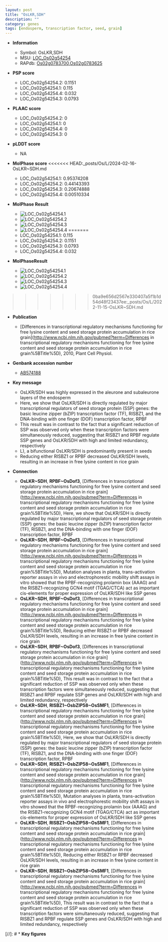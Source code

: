```yaml
---
layout: post
title: "OsLKR,SDH"
description: ""
category: genes
tags: [endosperm, transcription factor, seed, grain]
---
```


* **Information**  
    + Symbol: OsLKR,SDH  
    + MSU: [LOC_Os02g54254](http://rice.plantbiology.msu.edu/cgi-bin/ORF_infopage.cgi?orf=LOC_Os02g54254)  
    + RAPdb: [Os02g0783700](http://rapdb.dna.affrc.go.jp/viewer/gbrowse_details/irgsp1?name=Os02g0783700),[Os02g0783625](http://rapdb.dna.affrc.go.jp/viewer/gbrowse_details/irgsp1?name=Os02g0783625)  

* **PSP score**  
    + LOC_Os02g54254.2: 0.1151 
    + LOC_Os02g54254.1: 0.115 
    + LOC_Os02g54254.4: 0.032 
    + LOC_Os02g54254.3: 0.0793 

* **PLAAC score**  
    + LOC_Os02g54254.2: 0 
    + LOC_Os02g54254.1: 0 
    + LOC_Os02g54254.4: 0 
    + LOC_Os02g54254.3: 0 

* **pLDDT score**
    + NA


* **MolPhase score**
<<<<<<< HEAD:_posts/Os/L/2024-02-16-OsLKR~SDH.md
    + LOC_Os02g54254.1: 0.95374208
    + LOC_Os02g54254.2: 0.44143393
    + LOC_Os02g54254.3: 0.20674888
    + LOC_Os02g54254.4: 0.00510334

* **MolPhase Result**
    + ![LOC_Os02g54254.1](https://304243504.github.io/Pictures/LOC_Os02g/LOC_Os02g54254.1.png)
    + ![LOC_Os02g54254.2](https://304243504.github.io/Pictures/LOC_Os02g/LOC_Os02g54254.2.png)
    + ![LOC_Os02g54254.3](https://304243504.github.io/Pictures/LOC_Os02g/LOC_Os02g54254.3.png)
    + ![LOC_Os02g54254.4](https://304243504.github.io/Pictures/LOC_Os02g/LOC_Os02g54254.4.png)
=======
    + LOC_Os02g54254.1: 0.115
    + LOC_Os02g54254.2: 0.1151
    + LOC_Os02g54254.3: 0.0793
    + LOC_Os02g54254.4: 0.032

* **MolPhaseResult**
    + ![LOC_Os02g54254.1](https://ricepsp.github.io/pictures/LOC_Os02g/LOC_Os02g54254.1.png)
    + ![LOC_Os02g54254.2](https://ricepsp.github.io/pictures/LOC_Os02g/LOC_Os02g54254.2.png)
    + ![LOC_Os02g54254.3](https://ricepsp.github.io/pictures/LOC_Os02g/LOC_Os02g54254.3.png)
    + ![LOC_Os02g54254.4](https://ricepsp.github.io/pictures/LOC_Os02g/LOC_Os02g54254.4.png)
>>>>>>> 0ba9e656d2567e330407a5f1b1d54d48f23437ee:_posts/Os/L/2022-11-15-OsLKR~SDH.md

* **Publication**  
    + [Differences in transcriptional regulatory mechanisms functioning for free lysine content and seed storage protein accumulation in rice grain](http://www.ncbi.nlm.nih.gov/pubmed?term=Differences in transcriptional regulatory mechanisms functioning for free lysine content and seed storage protein accumulation in rice grain%5BTitle%5D), 2010, Plant Cell Physiol.

* **Genbank accession number**  
    + [AB574188](http://www.ncbi.nlm.nih.gov/nuccore/AB574188)

* **Key message**  
    + OsLKR/SDH was highly expressed in the aleurone and subaleurone layers of the endosperm
    + Here, we show that OsLKR/SDH is directly regulated by major transcriptional regulators of seed storage protein (SSP) genes: the basic leucine zipper (bZIP) transcription factor (TF), RISBZ1, and the DNA-binding with one finger (DOF) transcription factor, RPBF
    + This result was in contrast to the fact that a significant reduction of SSP was observed only when these transcription factors were simultaneously reduced, suggesting that RISBZ1 and RPBF regulate SSP genes and OsLKR/SDH with high and limited redundancy, respectively
    + L), a bifunctional OsLKR/SDH is predominantly present in seeds
    + Reducing either RISBZ1 or RPBF decreased OsLKR/SDH levels, resulting in an increase in free lysine content in rice grain

* **Connection**  
    + __OsLKR~SDH__, __RPBF~OsDof3__, [Differences in transcriptional regulatory mechanisms functioning for free lysine content and seed storage protein accumulation in rice grain](http://www.ncbi.nlm.nih.gov/pubmed?term=Differences in transcriptional regulatory mechanisms functioning for free lysine content and seed storage protein accumulation in rice grain%5BTitle%5D), Here, we show that OsLKR/SDH is directly regulated by major transcriptional regulators of seed storage protein (SSP) genes: the basic leucine zipper (bZIP) transcription factor (TF), RISBZ1, and the DNA-binding with one finger (DOF) transcription factor, RPBF
    + __OsLKR~SDH__, __RPBF~OsDof3__, [Differences in transcriptional regulatory mechanisms functioning for free lysine content and seed storage protein accumulation in rice grain](http://www.ncbi.nlm.nih.gov/pubmed?term=Differences in transcriptional regulatory mechanisms functioning for free lysine content and seed storage protein accumulation in rice grain%5BTitle%5D), Mutation analyses in planta, trans-activation reporter assays in vivo and electrophorestic mobility shift assays in vitro showed that the RPBF-recognizing prolamin box (AAAG) and the RISBZ1-recognizing GCN4 motif (TGAG/CTCA) act as important cis-elements for proper expression of OsLKR/SDH like SSP genes
    + __OsLKR~SDH__, __RPBF~OsDof3__, [Differences in transcriptional regulatory mechanisms functioning for free lysine content and seed storage protein accumulation in rice grain](http://www.ncbi.nlm.nih.gov/pubmed?term=Differences in transcriptional regulatory mechanisms functioning for free lysine content and seed storage protein accumulation in rice grain%5BTitle%5D), Reducing either RISBZ1 or RPBF decreased OsLKR/SDH levels, resulting in an increase in free lysine content in rice grain
    + __OsLKR~SDH__, __RPBF~OsDof3__, [Differences in transcriptional regulatory mechanisms functioning for free lysine content and seed storage protein accumulation in rice grain](http://www.ncbi.nlm.nih.gov/pubmed?term=Differences in transcriptional regulatory mechanisms functioning for free lysine content and seed storage protein accumulation in rice grain%5BTitle%5D), This result was in contrast to the fact that a significant reduction of SSP was observed only when these transcription factors were simultaneously reduced, suggesting that RISBZ1 and RPBF regulate SSP genes and OsLKR/SDH with high and limited redundancy, respectively
    + __OsLKR~SDH__, __RISBZ1~OsbZIP58~OsSMF1__, [Differences in transcriptional regulatory mechanisms functioning for free lysine content and seed storage protein accumulation in rice grain](http://www.ncbi.nlm.nih.gov/pubmed?term=Differences in transcriptional regulatory mechanisms functioning for free lysine content and seed storage protein accumulation in rice grain%5BTitle%5D), Here, we show that OsLKR/SDH is directly regulated by major transcriptional regulators of seed storage protein (SSP) genes: the basic leucine zipper (bZIP) transcription factor (TF), RISBZ1, and the DNA-binding with one finger (DOF) transcription factor, RPBF
    + __OsLKR~SDH__, __RISBZ1~OsbZIP58~OsSMF1__, [Differences in transcriptional regulatory mechanisms functioning for free lysine content and seed storage protein accumulation in rice grain](http://www.ncbi.nlm.nih.gov/pubmed?term=Differences in transcriptional regulatory mechanisms functioning for free lysine content and seed storage protein accumulation in rice grain%5BTitle%5D), Mutation analyses in planta, trans-activation reporter assays in vivo and electrophorestic mobility shift assays in vitro showed that the RPBF-recognizing prolamin box (AAAG) and the RISBZ1-recognizing GCN4 motif (TGAG/CTCA) act as important cis-elements for proper expression of OsLKR/SDH like SSP genes
    + __OsLKR~SDH__, __RISBZ1~OsbZIP58~OsSMF1__, [Differences in transcriptional regulatory mechanisms functioning for free lysine content and seed storage protein accumulation in rice grain](http://www.ncbi.nlm.nih.gov/pubmed?term=Differences in transcriptional regulatory mechanisms functioning for free lysine content and seed storage protein accumulation in rice grain%5BTitle%5D), Reducing either RISBZ1 or RPBF decreased OsLKR/SDH levels, resulting in an increase in free lysine content in rice grain
    + __OsLKR~SDH__, __RISBZ1~OsbZIP58~OsSMF1__, [Differences in transcriptional regulatory mechanisms functioning for free lysine content and seed storage protein accumulation in rice grain](http://www.ncbi.nlm.nih.gov/pubmed?term=Differences in transcriptional regulatory mechanisms functioning for free lysine content and seed storage protein accumulation in rice grain%5BTitle%5D), This result was in contrast to the fact that a significant reduction of SSP was observed only when these transcription factors were simultaneously reduced, suggesting that RISBZ1 and RPBF regulate SSP genes and OsLKR/SDH with high and limited redundancy, respectively

[//]: # * **Key figures**  


